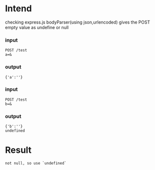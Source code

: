 # Intend

checking express.js bodyParser(using json,urlencoded) gives the POST empty value as undefine or null

### input

	POST /test
	a=&

### output

	{'a':''}
	

### input

	POST /test
	b=&

### output

	{'b':''}
	undefined

# Result

	not null, so use `undefined`
